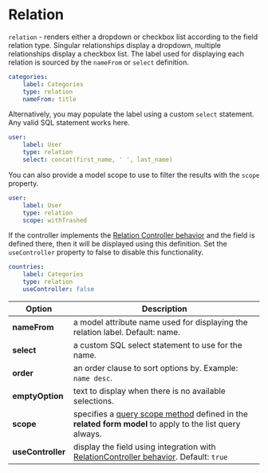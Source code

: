 # Relation

`relation` - renders either a dropdown or checkbox list according to the field relation type. Singular relationships display a dropdown, multiple relationships display a checkbox list. The label used for displaying each relation is sourced by the `nameFrom` or `select` definition.

```yaml
categories:
    label: Categories
    type: relation
    nameFrom: title
```

Alternatively, you may populate the label using a custom `select` statement. Any valid SQL statement works here.

```yaml
user:
    label: User
    type: relation
    select: concat(first_name, ' ', last_name)
```

You can also provide a model scope to use to filter the results with the `scope` property.

```yaml
user:
    label: User
    type: relation
    scope: withTrashed
```

If the controller implements the [Relation Controller behavior](../backend/relations.md#configuring-the-relation-behavior) and the field is defined there, then it will be displayed using this definition. Set the `useController` property to false to disable this functionality.

```yaml
countries:
    label: Categories
    type: relation
    useController: false
```

Option | Description
------------- | -------------
**nameFrom** | a model attribute name used for displaying the relation label. Default: name.
**select** | a custom SQL select statement to use for the name.
**order** | an order clause to sort options by. Example: `name desc`.
**emptyOption** | text to display when there is no available selections.
**scope** | specifies a [query scope method](../../extend/database/model.md) defined in the **related form model** to apply to the list query always.
**useController** | display the field using integration with [RelationController behavior](../backend/relations.md#configuring-the-relation-behavior). Default: `true`
